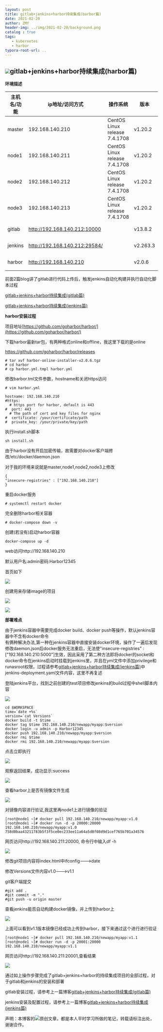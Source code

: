 ```yaml
---
layout: post
title: gitlab+jenkins+harbor持续集成(barbor篇)
date: 2021-02-20
author: ZMY
header-img: ../img/2021-02-20/background.png
catalog : true
tags:
   - kubernetes
   - harbor
typora-root-url: ..
---
```


## <img class="original" src='/img/original.png'>gitlab+jenkins+harbor持续集成(harbor篇)

**环境描述**

| 主机名/功能 | ip地址/访问方式               | 操作系统                      | 版本     | 备注   |
| ----------- | ----------------------------- | ----------------------------- | -------- | ------ |
| master      | 192.168.140.210               | CentOS Linux release 7.4.1708 | v1.20.2  | 物理机 |
| node1       | 192.168.140.211               | CentOS Linux release 7.4.1708 | v1.20.2  | 物理机 |
| node2       | 192.168.140.212               | CentOS Linux release 7.4.1708 | v1.20.2  | 物理机 |
| node3       | 192.168.140.213               | CentOS Linux release 7.4.1708 | v1.20.2  | 物理机 |
| gitlab      | http://192.168.140.212:10000  |                               | v13.8.2  | 容器   |
| jenkins     | http://192.168.140.212:29584/ |                               | v2.263.3 | 容器   |
| harbor      | http://192.168.140.210        |                               | v2.0.6   | 容器   |

前面2篇blog讲了gitlab进行代码上传后，触发jenkins自动化构建并执行自动化脚本过程

[gitlab+jenkins+harbor持续集成(gitlab篇)](https://276622709.github.io/2021/02/07/gitlab+jenkins+harbor%E6%8C%81%E7%BB%AD%E9%9B%86%E6%88%90(gitlab%E7%AF%87)/)

[gitlab+jenkins+harbor持续集成(jenkins篇)](https://276622709.github.io/2021/02/15/gitlab+jenkins+harbor%E6%8C%81%E7%BB%AD%E9%9B%86%E6%88%90(jenkins%E7%AF%87)/)

**harbor安装过程**

项目地址[https://github.com/goharbor/harbor/](https://github.com/goharbor/harbor/)

下载harbor最新tar包，有两种格式online和offline，我这里下载的是online

https://github.com/goharbor/harbor/releases

```
# tar xvf harbor-online-installer-v2.0.6.tgz 
# cd harbor
# cp harbor.yml.tmpl harbor.yml
```

修改barbor.tml文件参数，hostname和关闭https访问

```
# vim harbor.yml
```

```
hostname: 192.168.140.210
#https:
  # https port for harbor, default is 443
#  port: 443
  # The path of cert and key files for nginx
#  certificate: /your/certificate/path
#  private_key: /your/private/key/path

```

执行install.sh脚本

```
sh install.sh
```

由于harbor没有开启加密传输，故需要对docker客户端修改/etc/docker/daemon.json  

对于我的环境来说就是master,node1,node2,node3上修改

```
{
"insecure-registries" : ["192.168.140.210"]
}
```

重启docker服务

```
# systemctl restart docker
```

完全删除harbor相关容器

```
# docker-compose down -v
```

创建(若没有)启动harbor容器

```
docker-compose up -d
```

web访问http://192.168.140.210  

默认用户名:admin密码:Harbor12345  

首页如下

![](/img/2021-02-20/1.png)

创建用来存储image的项目

![](/img/2021-02-20/2.png)

![](/img/2021-02-20/3.png)

**部署难点**

由于jenkins容器中需要完成docker build、docker push等操作，默认jenkins容器中不含有docker命令  
有俩种解决办法,第一种在jenkins容器中直接安装docker环境，操作了一遍后发现修改daemon.json后docker服务无法重启，无法使"insecure-registries" : ["192.168.140.210:5000"]生效，因此采用了第二种方法即将docker的socket和docker命令在jenkins启动时挂载到jenkins里，并且在yml文件中添加privilege和runasroot权限，过程请参考[gitlab+jenkins+harbor持续集成(jenkins篇)](https://276622709.github.io/2021/02/15/gitlab+jenkins+harbor%E6%8C%81%E7%BB%AD%E9%9B%86%E6%88%90(jenkins%E7%AF%87)/)中jenkins-deployment.yaml文件内容，这里不再复述

登陆jenkins平台，找到之前创建的test项目修改jenkins的build过程中shell脚本内容

![](/img/2021-02-20/4.png)

```
cd $WORKSPACE
time=`date +%s`
version=`cat Versions`
docker build -t $time .
docker tag $time 192.168.140.210/newapp/myapp:$version
docker login -u admin -p Harbor12345
docker push 192.168.140.210/newapp/myapp:$version
docker rmi $time
docker rmi 192.168.140.210/newapp/myapp:$version
```

点击立即执行

![](/img/2021-02-20/5.png)

观察返回结果，成功显示:success

![](/img/2021-02-20/6.png)

查看harbor上是否有镜像文件生成

![](/img/2021-02-20/7.png)

对镜像内容进行验证,我这里再node1上进行镜像的验证

```
[root@node1 ~]# docker pull 192.168.140.210/newapp/myapp:v1.0
[root@node1 ~]# docker run -d -p 20000:20000 192.168.140.210/newapp/myapp:v1.0
758d0baa43211783b5f3f5ce0ec233ee11a64a5d8f08d9d1cef765b701a34576
```

网页访问http://192.168.140.211:20000, 命令行中输入df -h

![](/img/2021-02-20/8.png)

修改git项目内容将index.html中ifconfig--->date  

修改Versions文件内容v1.0--->v1.1

git客户端提交  

```
#git add .
#git commit -m "."
#git push -u origin master
```

查看jenkins能否自动构建docker镜像，并上传到harbor上  

![](/img/2021-02-20/10.png)

上面可以看到v1.1版本镜像已经成功上传到harbor，接下来通过这个进行进行验证

```
[root@node1 ~]# docker pull 192.168.140.210/newapp/myapp:v1.1
[root@node1 ~]# docker run -d -p 20001:20000 192.168.140.210/newapp/myapp:v1.1
```

网页访问http://192.168.140.211:20001,查看结果

![](/img/2021-02-20/9.png)

通过如上操作步骤完成了gitlab+jenkins+harbor的持续集成项目的全部过程，对于gitlab和jenkins的安装和部署

gitlab安装过程，请参考上一篇博客[gitlab+jenkins+harbor持续集成(gitlab篇)](https://276622709.github.io/2021/02/07/gitlab+jenkins+harbor%E6%8C%81%E7%BB%AD%E9%9B%86%E6%88%90(gitlab%E7%AF%87)/)

jenkins安装及配置过程，请参考上一篇博客[gitlab+jenkins+harbor持续集成(jenkins篇)](https://276622709.github.io/2021/02/15/gitlab+jenkins+harbor%E6%8C%81%E7%BB%AD%E9%9B%86%E6%88%90(jenkins%E7%AF%87)/)





声明：本博客的<img class="original" src='/img/original.png'>原创文章，都是本人平时学习所做的笔记，转载请标注出处，谢谢合作。
